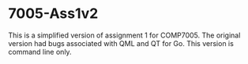 # 7005-Ass1v2

This is a simplified version of assignment 1 for COMP7005. The original version
had bugs associated with QML and QT for Go. This version is command line only.
